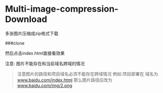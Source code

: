 # Multi-image-compression-Download
多张图片压缩成zip格式下载

###clone

然后点击index.html直接看效果

注意:
图片不能存在和当前域名跨域的情况


>注意图片的路径和项目域名必须不能存在跨域情况
>例如:项目部署在 域名为 www.baidu.com/index.html
>那么图片路径应改为 www.baidu.com/img/2.png

